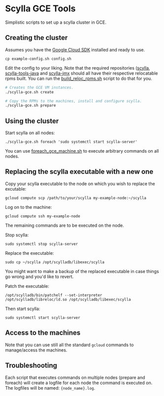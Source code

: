 # Scylla GCE Tools

Simplistic scripts to set up a scylla cluster in GCE.

## Creating the cluster

Assumes you have the [Google Cloud SDK](https://cloud.google.com/sdk/) installed and ready to use.

```
cp example-config.sh config.sh
```

Edit the config to your liking.
Note that the required repositories ([scylla](https://github.com/scylladb/scylla.git),
[scylla-tools-java](https://github.com/scylladb/scylla-tools-java.git) and
[scylla-jmx](https://github.com/scylladb/scylla-jmx.git) should all have their
respective relocatable rpms built. You can run the [build_reloc_rpms.sh](./build_reloc_rpms.sh)
script to do that for you.

```sh
# Creates the GCE VM instances.
./scylla-gce.sh create

# Copy the RPMs to the machines, install and configure scylla.
./scylla-gce.sh prepare
```

## Using the cluster

Start scylla on all nodes:

```
./scylla-gce.sh foreach 'sudo systemctl start scylla-server'
```

You can use [foreach_gce_machine.sh](./foreach_gce_machine.sh) to execute
arbitrary commands on all nodes.

## Replacing the scylla executable with a new one

Copy your scylla executable to the node on which you wish to replace the
excutable:

```
gcloud compute scp /path/to/your/scylla my-example-node:~/scylla
```

Log on to the machine:

```
gcloud compute ssh my-example-node
```

The remaining commands are to be executed on the node.

Stop scylla:

```
sudo systemctl stop scylla-server
```

Replace the executable:

```
sudo cp ~/scylla /opt/scylladb/libexec/scylla
```

You might want to make a backup of the replaced executable in case
things go wrong and you'd like to revert.

Patch the executable:

```
/opt/scylladb/bin/patchelf --set-interpreter /opt/scylladb/libreloc/ld.so /opt/scylladb/libexec/scylla
```

Then start scylla:

```
sudo systemctl start scylla-server
```

## Access to the machines

Note that you can use still all the standard `gcloud` commands to manage/access the machines.

## Troubleshooting

Each script that executes commands on multiple nodes (prepare and
foreach) will create a logfile for each node the command is executed on.
The logfiles will be named: `{node_name}.log`.
